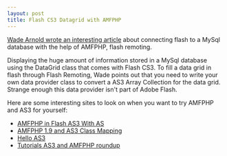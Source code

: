 ```yaml
---
layout: post
title: Flash CS3 Datagrid with AMFPHP
---
```


[Wade Arnold wrote an interesting article][wade_arnold] about connecting flash to a MySql database with the help of AMFPHP, flash remoting.

Displaying the huge amount of information stored in a MySql database using the DataGrid class that comes with Flash CS3. To fill a data grid in flash through Flash Remoting, Wade points out that you need to write your own data provider class to convert a AS3 Array Collection for the data grid. Strange enough this data provider isn't part of Adobe Flash.

Here are some interesting sites to look on when you want to try AMFPHP and AS3 for yourself:

- [AMFPHP in Flash AS3 With AS][prodevtips]
- [AMFPHP 1.9 and AS3 Class Mapping][include_digital]
- [Hello AS3][flash_db]
- [Tutorials AS3 and AMFPHP roundup][flash_enabled]

[wade_arnold]: http://wadearnold.com/blog/?p=16
[prodevtips]: http://www.prodevtips.com/2008/07/28/amfphp-in-flash-cs3-with-as3-jquerypost-style/
[include_digital]: http://blog.include-digital.com/2008/05/22/amfphp-19-and-as3-class-mapping/
[flash_db]: http://www.flash-db.com/Tutorials/helloAS3/helloAS3.php?page=1
[flash_enabled]: http://flashenabledblog.com/2008/07/31/tutorials-as3-and-amfphp-roundup/
